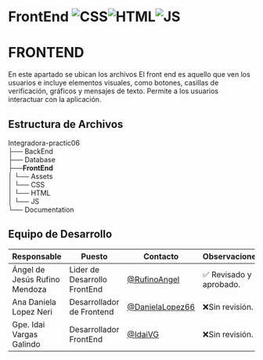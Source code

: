 # FrontEnd ![CSS]( https://img.shields.io/badge/CSS-239120?&style=for-the-badge&logo=css3&logoColor=white)![HTML](https://img.shields.io/badge/HTML-239120?style=for-the-badge&logo=html5&logoColor=white)![JS](https://img.shields.io/badge/JavaScript-F7DF1E?style=for-the-badge&logo=javascript&logoColor=black)

# FRONTEND
En este apartado se ubican los archivos 
El front end es aquello que ven los usuarios e incluye elementos visuales, como botones, casillas de verificación, gráficos y mensajes de texto. Permite a los usuarios interactuar con la aplicación.
## Estructura de Archivos
Integradora-practic06<br>
├── BackEnd <br>
├── Database<br>
├──**FrontEnd** <br>
│ └── Assets<br>
│ └── CSS <br>
│ └── HTML <br>
│ └── JS <br>
└── Documentation <br>

## Equipo de Desarrollo
| Responsable | Puesto | Contacto | Observaciones |
|-------------|--------|----------|---------------|
|Ángel de Jesús Rufino Mendoza|Lider de Desarrollo FrontEnd| [@RufinoAngel](https://github.com/RufinoAngel) |✅ Revisado y aprobado.|
|Ana Daniela Lopez Neri |Desarrollador de Frontend | [@DanielaLopez66](https://github.com/DanielaLopez66)|❌Sin revisión.|
|Gpe. Idai Vargas Galindo |Desarrollador FrontEnd| [@IdaiVG](https://github.com/IdaiVG)|❌Sin revisión.|